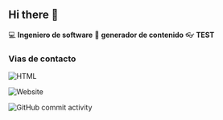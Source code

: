 ## Hi there 👋

<!--
**cualesmirock/cualesmirock** is a ✨ _special_ ✨ repository because its `README.md` (this file) appears on your GitHub profile.

Here are some ideas to get you started:

- 🔭 I’m currently working on ...
- 🌱 I’m currently learning ...
- 👯 I’m looking to collaborate on ...
- 🤔 I’m looking for help with ...
- 💬 Ask me about ...
- 📫 How to reach me: ...
- 😄 Pronouns: ...
- ⚡ Fun fact: ...
-->

:computer: **Ingeniero de software**
:pencil: **generador de contenido**
:eyeglasses: **TEST**

### Vias de contacto

![HTML](https://img.shields.io/badge/HTML-5-orange)

![Website](https://img.shields.io/badge/adn.com-up-green)

![GitHub commit activity](https://img.shields.io/github/commit-activity/m/cualesmirock/repo01)
